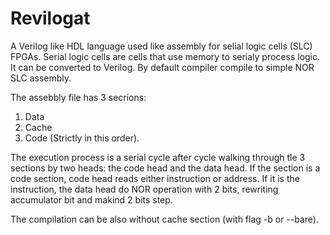 # Revilogat
A Verilog like HDL language used like assembly for selial logic cells (SLC) FPGAs. Serial logic cells are cells that use memory to serialy process logic. It can be converted to Verilog. By default compiler compile to simple NOR SLC assembly.

The assebbly file has 3 secrions:
1. Data
2. Cache
3. Code
(Strictly in this order).

The execution process is a serial cycle after cycle walking through tle 3 sections by two heads: the code head and the data head. If the section is a code section, code head reads either instruction or address. If it is the instruction, the data head do NOR operation with 2 bits, rewriting accumulator bit and makind 2 bits step.

The compilation can be also without cache section (with flag -b or --bare).
